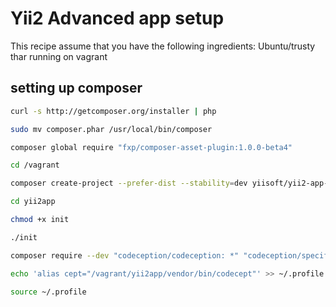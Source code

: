 # Yii2 Advanced app setup

This recipe assume that you have the following ingredients:
Ubuntu/trusty thar running on vagrant


## setting up composer

```sh
curl -s http://getcomposer.org/installer | php
```

```sh
sudo mv composer.phar /usr/local/bin/composer
```

```sh
composer global require "fxp/composer-asset-plugin:1.0.0-beta4"
```

```sh
cd /vagrant
```

```sh
composer create-project --prefer-dist --stability=dev yiisoft/yii2-app-advanced yii2app
```

```sh
cd yii2app
```

```sh
chmod +x init
```

```sh
./init
```

```sh
composer require --dev "codeception/codeception: *" "codeception/specify: *" "codeception/verify: *"
```

```sh
echo 'alias cept="/vagrant/yii2app/vendor/bin/codecept"' >> ~/.profile
```

```sh
source ~/.profile
```
